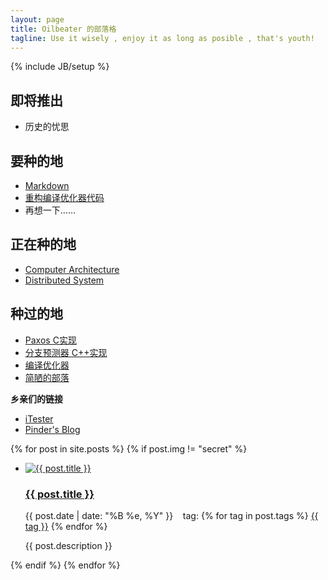 ```yaml
---
layout: page
title: Oilbeater 的部落格
tagline: Use it wisely , enjoy it as long as posible , that's youth!
---
```

{% include JB/setup %}
<head>
  <link rel="stylesheet" href="/css/main.css" type="text/css" />
</head>
<body>
  <div class="sidebar">
    <div class="to_be_continue">
    <h2>即将推出</h2>
    <ul>
      <li>
        历史的忧思
      </li>
    </ul>
  </div>
  <div class="to_do_list">
    <aside>
    <h2>
      要种的地
    </h2>
    <ul>
      <li>
        <a href="http://markdown.tw" target="_blank">Markdown</a>
      </li>
      <li><a href="https://github.com/oilbeater/ACT" target="_blank">重构编译优化器代码</a></li>
      <li>再想一下……</li>
    </ul>
    </aside>
  </div>
    <div class="doing_list">
    <aside>
    <h2>
      正在种的地
    </h2>
    <ul>
      <li><a href="http://book.douban.com/subject/1984303/" target="_blank">Computer Architecture</a></li>
      <li>
        <a href="http://book.douban.com/subject/2343820/" target="_blank">Distributed System</a>
      </li>
    </ul>
    </aside>
  </div>
      <div class="done_list">
    <aside>
    <h2>
      种过的地
    </h2>
    <ul>
      <li><a href="https://github.com/oilbeater/Paxos" target="_blank">Paxos C实现</a></li>
      <li><a href="https://github.com/oilbeater/Tournament-Predictor">分支预测器 C++实现</a></li>
      <li>
        <a href="https://github.com/oilbeater/ACT" target="_blank">编译优化器</a>
      </li>
      <li><a href="https://github.com/oilbeater/oilbeater.github.com" target="_blank">简陋的部落</a></li>
    </ul>
    </aside>
  </div>
  <div class="friendlink">
    <p><strong>乡亲们的链接</strong></p>
    <ul>
      <li>
        <a href="http://itester.me" target="_blank">iTester</a>
      </li>
      <li>
        <a href="http://pinderpeng.org" target="_blank">Pinder's Blog</a>
      </li>
    </ul>
  </div>
  </div>
  {% for post in site.posts %}
    {% if post.img != "secret" %}
      <div class="main">
        <ul>
          <li>
          <a href="{{ post.url }}">
            <img src="{{ post.img }}" alt="{{ post.title }}">
          </a>
          <div class="posts">
            <h3>
              <a href="{{ post.url }}">{{ post.title }}</a>
            </h3>
            <p>
              {{ post.date | date: "%B %e, %Y" }}
                &nbsp &nbsptag:
                {% for tag in post.tags %}
                 <a href="/tags.html#{{tag}}-ref">{{ tag }}</a>
                {% endfor %}
            </p>
            <span class="description">{{ post.description }}</span>
          </div>
          </li>
        </ul>
      </div>
    {% endif %}
  {% endfor %}
</body>
